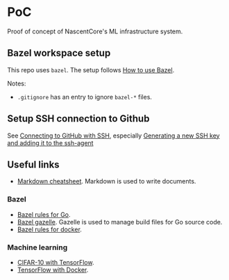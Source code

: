 # PoC

Proof of concept of NascentCore's ML infrastructure system.

## Bazel workspace setup

This repo uses `bazel`. The setup follows [How to use Bazel](
https://docs.bazel.build/versions/master/getting-started.html#installation).

Notes:

*   `.gitignore` has an entry to ignore `bazel-*` files.

## Setup SSH connection to Github

See [Connecting to GitHub with SSH](
https://help.github.com/en/github/authenticating-to-github/connecting-to-github-with-ssh),
especially
[Generating a new SSH key and adding it to the ssh-agent](
https://help.github.com/en/github/authenticating-to-github/generating-a-new-ssh-key-and-adding-it-to-the-ssh-agent)

## Useful links

*   [Markdown cheatsheet](
    https://github.com/adam-p/markdown-here/wiki/Markdown-Cheatsheet).
    Markdown is used to write documents.

### Bazel

*   [Bazel rules for Go](
    https://github.com/bazelbuild/rules_go).
*   [Bazel gazelle](https://github.com/bazelbuild/bazel-gazelle). Gazelle is
    used to manage build files for Go source code.
*   [Bazel rules for docker](https://github.com/bazelbuild/rules_docker).

### Machine learning

*   [CIFAR-10 with TensorFlow](https://www.tensorflow.org/tutorials/images/cnn).
*   [TensorFlow with Docker](https://www.tensorflow.org/install/docker).
